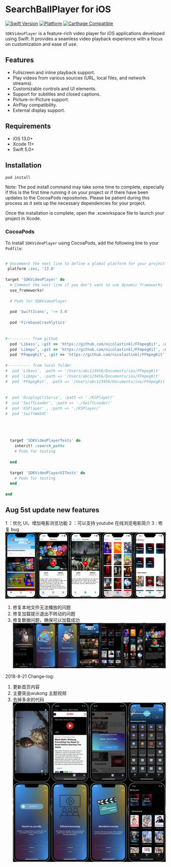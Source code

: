 
# SearchBallPlayer for iOS

[![Swift Version](https://img.shields.io/badge/Swift-5.0-orange.svg)](https://swift.org/)
[![Platform](https://img.shields.io/badge/Platforms-iOS-lightgrey.svg)](https://developer.apple.com/ios/)
[![Carthage Compatible](https://img.shields.io/badge/Carthage-compatible-4BC51D.svg?style=flat)](https://github.com/Carthage/Carthage)

`SDKVideoPlayer` is a feature-rich video player for iOS applications developed using Swift. It provides a seamless video playback experience with a focus on customization and ease of use.

## Features

- Fullscreen and inline playback support.
- Play videos from various sources (URL, local files, and network streams).
- Customizable controls and UI elements.
- Support for subtitles and closed captions.
- Picture-in-Picture support.
- AirPlay compatibility.
- External display support.

## Requirements

- iOS 13.0+
- Xcode 11+
- Swift 5.0+

## Installation

```shell
pod install
```
Note: The pod install command may take some time to complete, especially if this is the first time running it on your project or if there have been updates to the CocoaPods repositories. Please be patient during this process as it sets up the necessary dependencies for your project.

Once the installation is complete, open the .xcworkspace file to launch your project in Xcode.

### CocoaPods

To install `SDKVideoPlayer` using CocoaPods, add the following line to your `Podfile`:

```ruby

# Uncomment the next line to define a global platform for your project
 platform :ios, '13.0'

target 'SDKVideoPlayer' do
  # Comment the next line if you don't want to use dynamic frameworks
  use_frameworks!

  # Pods for SDKVideoPlayer
  
  pod 'SwiftIcons', '~> 3.0'
  
  pod 'FirebaseCrashlytics'
  
  
#---------- from github
  pod 'Libass', :git => 'https://github.com/nicolastinkl/FFmpegKit', :branch => 'main'
  pod 'Libmpv', :git => 'https://github.com/nicolastinkl/FFmpegKit', :branch => 'main'
  pod 'FFmpegKit', :git => 'https://github.com/nicolastinkl/FFmpegKit', :branch => 'main'

#---------- from local folder
#  pod 'Libass', :path => '/Users/abc123456/Documents/ios/FFmpegKit'
#  pod 'Libmpv', :path => '/Users/abc123456/Documents/ios/FFmpegKit'
#  pod 'FFmpegKit', :path => '/Users/abc123456/Documents/ios/FFmpegKit'


#  pod 'DisplayCriteria', :path => './KSPlayer/'
#  pod 'SwiftLoader', :path => './SwiftLoader/'
#  pod 'KSPlayer' , :path => './KSPlayer/'
#  pod 'SwiftWebVC'




  target 'SDKVideoPlayerTests' do
    inherit! :search_paths
    # Pods for testing
  
  end

  target 'SDKVideoPlayerUITests' do
    # Pods for testing
  end

end

```

## Aug 5st update new features
1 ：优化 UI，增加电影浏览功能
2 ：可以支持 youtube 在线浏览电影简介
3 : 修复 bug
![](ScreenShots/combined_image08-05_19-00.jpeg)

 1. 修复本地文件无法播放的问题 
 2. 修复加载提示退出不转动的问题
 3. 修复数据问题，确保可以加载成功
![](ScreenShots/combined_image08-06_15-51.jpeg)

2018-8-21 Change-log:
 1. 更新首页内容
 2. 主要突出wukong 主题视频
 3. 去掉多余的代码
![](ScreenShots/combined_image08-21_17-07.jpeg)



